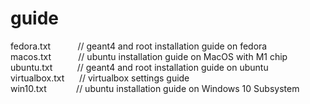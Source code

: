 # guide

fedora.txt      &nbsp;&nbsp;&nbsp;&nbsp;&nbsp;&nbsp;&nbsp;&nbsp;&nbsp;  // geant4 and root installation guide on fedora
                </br>
macos.txt       &nbsp;&nbsp;&nbsp;&nbsp;&nbsp;&nbsp;&nbsp;&nbsp;&nbsp;  // ubuntu installation guide on MacOS with M1 chip
                </br>
ubuntu.txt      &nbsp;&nbsp;&nbsp;&nbsp;&nbsp;&nbsp;&nbsp;&nbsp;  // geant4 and root installation guide on ubuntu
                </br>
virtualbox.txt  &nbsp;&nbsp;&nbsp;&nbsp;  // virtualbox settings guide
                </br>
win10.txt       &nbsp;&nbsp;&nbsp;&nbsp;&nbsp;&nbsp;&nbsp;&nbsp;&nbsp;&nbsp;  // ubuntu installation guide on Windows 10 Subsystem
